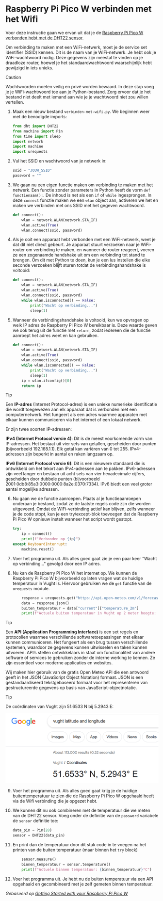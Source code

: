 # Raspberry Pi Pico W verbinden met het Wifi

Voor deze instructie gaan we ervan uit dat je de [Raspberry Pi Pico W verbonden hebt met de DHT22 sensor](uitlezen-dht22-temperatuursensor-met-micropython.md).

Om verbinding te maken met een WiFi-netwerk, moet je de service set identifier (SSID) kennen. Dit is de naam van je WiFi-netwerk. Je hebt ook je WiFi-wachtwoord nodig. Deze gegevens zijn meestal te vinden op je draadloze router, hoewel je het standaardwachtwoord waarschijnlijk hebt gewijzigd in iets unieks.

> [!CAUTION]
> Wachtwoorden moeten veilig en privé worden bewaard. In deze stap voeg je je WiFi-wachtwoord toe aan je Python-bestand. Zorg ervoor dat je het bestand niet deelt met iemand aan wie je je wachtwoord niet zou willen vertellen.

1. Maak een nieuw bestand `verbinden-met-wifi.py`. We beginnen weer met de benodigde imports:
    ```python
    from dht import DHT22
    from machine import Pin
    from time import sleep
    import network
    import machine
    import urequests
    ```

2. Vul het SSID en wachtwoord van je netwerk in:
    ```python
    ssid = "JOUW_SSID"
    password = ""
    ```

3. We gaan nu een eigen functie maken om verbinding te maken met het netwerk. Een functie zonder parameters in Python heeft de vorm `def functienaam():`. De inhoud is net als een `if` of `while` ingesprongen. In deze `connect` functie maken we een `wlan` object aan, activeren we het en maken we verbinden met ons SSID met het gegeven wachtwoord.
    ```python
    def connect():
        wlan = network.WLAN(network.STA_IF)
        wlan.active(True)
        wlan.connect(ssid, password)
    ```

4. Als je ooit een apparaat hebt verbonden met een WiFi-netwerk, weet je dat dit niet direct gebeurt. Je apparaat stuurt verzoeken naar je WiFi-router om verbinding te maken, en wanneer de router reageert, voeren ze een zogenaamde handshake uit om een verbinding tot stand te brengen. Om dit met Python te doen, kun je een lus instellen die elke seconde verzoeken blijft sturen totdat de verbindingshandshake is voltooid:
    ```python
    def connect():
        wlan = network.WLAN(network.STA_IF)
        wlan.active(True)
        wlan.connect(ssid, password)
        while wlan.isconnected() == False:
            print("Wacht op verbinding...")
            sleep(1)
    ```

5. Wanneer de verbindingshandshake is voltooid, kun we opvragen op welk IP adres de Raspberry Pi Pico W bereikbaar is. Deze waarde geven we ook terug uit de functie met `return`, zodat iedereen die de functie aanroept het adres weet en kan gebruiken.
    ```python
    def connect():
        wlan = network.WLAN(network.STA_IF)
        wlan.active(True)
        wlan.connect(ssid, password)
        while wlan.isconnected() == False:
            print("Wacht op verbinding...")
            sleep(1)
        ip = wlan.ifconfig()[0]
        return ip
    ```

> [!TIP]
> Een **IP-adres** (Internet Protocol-adres) is een unieke numerieke identificatie die wordt toegewezen aan elk apparaat dat is verbonden met een computernetwerk. Het fungeert als een adres waarmee apparaten met elkaar kunnen communiceren via het internet of een lokaal netwerk.
>
> Er zijn twee soorten IP-adressen:
>
> **IPv4 (Internet Protocol versie 4)**: Dit is de meest voorkomende vorm van IP-adressen. Het bestaat uit vier sets van getallen, gescheiden door punten (bijvoorbeeld 192.168.1.1). Elk getal kan variëren van 0 tot 255. IPv4-adressen zijn beperkt in aantal en raken langzaam op.
> 
> **IPv6 (Internet Protocol versie 6)**: Dit is een nieuwere standaard die is ontwikkeld om het tekort aan IPv4-adressen aan te pakken. IPv6-adressen zijn veel langer en bestaan uit acht sets van vier hexadecimale cijfers, gescheiden door dubbele punten (bijvoorbeeld 2001:0db8:85a3:0000:0000:8a2e:0370:7334). IPv6 biedt een veel groter aantal mogelijke adressen.

6. Nu gaan we de functie aanroepen. Plaats al je functieaanroepen onderaan je bestand, zodat ze de laatste regels code zijn die worden uitgevoerd. Omdat de WiFi-verbinding actief kan blijven, zelfs wanneer je de code stopt, kun je een try/except-blok toevoegen dat de Raspberry Pi Pico W opnieuw instelt wanneer het script wordt gestopt.
    ```python
    try:
        ip = connect()
        print(f"Verbonden op {ip}")
    except KeyboardInterrupt:
        machine.reset()
    ```

7. Voer het programma uit. Als alles goed gaat zie je een paar keer "Wacht op verbinding..." gevolgd door een IP adres.

8. Nu kan de Raspberry Pi Pico W het internet op. We kunnen de Raspberry Pi Pico W bijvoorbeeld op laten vragen wat de huidige temperatuur in Vught is. Hiervoor gebruiken we de `get` functie van de `urequests` module.
    ```python
        response = urequests.get("https://api.open-meteo.com/v1/forecast?latitude=51.6533&longitude=5.2943&current=temperature_2m,relative_humidity_2m")
        data = response.json()
        buiten_temperatuur = data["current"]["temperature_2m"]
        print(f"Actuele buiten temperatuur in Vught op 2 meter hoogte: {buiten_temperatuur}°C")
    ```

> [!TIP]
> Een **API (Application Programming Interface)** is een set regels en protocollen waarmee verschillende softwaretoepassingen met elkaar kunnen communiceren. Het fungeert als een brug tussen verschillende systemen, waardoor ze gegevens kunnen uitwisselen en taken kunnen uitvoeren. API’s stellen ontwikkelaars in staat om functionaliteit van andere software of services te gebruiken zonder de interne werking te kennen. Ze zijn essentieel voor moderne applicaties en websites.
> 
> Wij maken hier gebruik van de gratis Open Meteo API die een antwoord geeft in het JSON (JavaScript Object Notation) formaat. JSON is een gestandaardiseerd tekstgebaseerd formaat voor het representeren van gestructureerde gegevens op basis van JavaScript-objectnotatie.

> [!TIP]
> De coördinaten van Vught zijn 51.6533 N bij 5.2943 E:
>
> ![Coördinaten van Vught](images/vught-coordinaten.png)

9. Voer het programma uit. Als alles goed gaat krijg je de huidige buitentemperatuur te zien die de Raspberry Pi Pico W opgehaald heeft via de Wifi verbinding die je opgezet hebt.

10. We kunnen dit nu ook combineren met de temperatuur die we meten van de DHT22 sensor. Voeg onder de definitie van de `password` variabele de `sensor` definitie toe:
    ```python
    data_pin = Pin(28)
    sensor = DHT22(data_pin)
    ```

11. En print dan de temperatuur door dit stuk code in te voegen na het printen van de buiten temperatuur (maar binnen het `try` block)
    ```python
        sensor.measure()
        binnen_temperatuur = sensor.temperature()
        print(f"Actuele binnen temperatuur: {binnen_temperatuur}°C")
    ```

12. Voer het programma uit. Je hebt nu de buiten temperatuur via een API opgehaald en gecombineerd met je zelf gemeten binnen temperatuur.

*Gebaseerd op [Getting Started with your Raspberry Pi Pico W](https://projects.raspberrypi.org/en/projects/get-started-pico-w/2)*